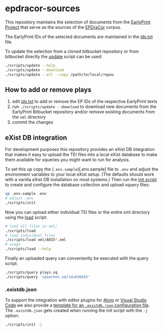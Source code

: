 # epdracor-sources

This repository maintains the selection of documents from the
[EarlyPrint Project](https://earlyprint.org) that serve as the sources of the
[EPDraCor](https://github.com/dracor-org/epdracor) corpus.

The EarlyPrint IDs of the selected documents are maintained in the
[ids.txt](ids.txt) file.

To update the selection from a cloned bitbucket repository or from bitbucket
directly the [update](scripts/update) script can be used:

```sh
./scripts/update --help
./scripts/update --download
./scripts/update --all --copy /path/to/local/repos
```

## How to add or remove plays

1. edit [ids.txt](ids.txt) to add or remove the EP IDs of the respective
  EarlyPrint texts
2. run `./scripts/update --download` to download new documents from the
  EarlyPrint Bitbucket repository and/or remove existing documents from the
  `xml` directory
3. commit the changes

## eXist DB integration

For development purposes this repository provides an eXist DB integration that
makes it easy to upload the TEI files into a local eXist database to make them
available for xqueries you might want to run for analysis.

To set this up copy the (`.env.sample`)[.env.sample] file to `.env` and adjust
the environment variables to your local eXist setup. (The defaults should work
with a vanilla eXist DB installation on most systems.) Then run the
[init script](scripts/init) to create and configure the database collection and
upload xquery files:

```sh
cp .env.sample .env
# adjust .env
./scripts/init
```

Now you can upload either individual TEI files or the entire xml directory using
the [load](scripts/load) script:

```sh
# load all files in xml/
./scripts/load
# load individual files
./scripts/load xml/A015*.xml
# usage
./scripts/load --help
```

Finally an uploaded query can conveniently be executed with the query script:

```sh
./scripts/query plays.xq
./scripts/query 'speeches.xq?id=A36645'
```

### .existdb.json

To support the integration with editor plugins for
[Atom](https://github.com/eXist-db/atom-existdb) or
[Visual Studio Code](https://marketplace.visualstudio.com/items?itemName=eXist-db.existdb-vscode)
we also provide a
[template for an `.existdb.json` configuration file](.existdb.json.sample). The
`.existdb.json` gets created when running the init script with the `-j` option:

```sh
./scripts/init -j
```
